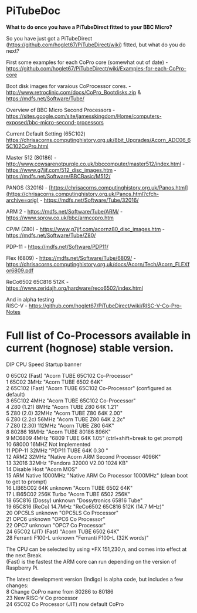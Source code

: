 # PiTubeDoc
<b>What to do once you have a PiTubeDirect fitted to your BBC Micro?</b>

So you have just got a PiTubeDirect (https://github.com/hoglet67/PiTubeDirect/wiki) fitted, but what do you do next?

First some examples for each CoPro core (somewhat out of date) - https://github.com/hoglet67/PiTubeDirect/wiki/Examples-for-each-CoPro-core

Boot disk images for varaious CoProcessor cores. - http://www.retroclinic.com/docs/CoPro_Bootdisks.zip & https://mdfs.net/Software/Tube/


Overview of BBC Micro Second Processors - https://sites.google.com/site/jamesskingdom/Home/computers-exposed/bbc-micro-second-processors

Current Default Setting (65C102) https://chrisacorns.computinghistory.org.uk/8bit_Upgrades/Acorn_ADC06_65C102CoPro.html

Master 512 (80186) - http://www.cowsarenotpurple.co.uk/bbccomputer/master512/index.html - https://www.g7jjf.com/512_disc_images.htm -  https://mdfs.net/Software/BBCBasic/M512/

PANOS (32016) - [https://chrisacorns.computinghistory.org.uk/Panos.html](https://chrisacorns.computinghistory.org.uk/Panos.html?cfch-archive=orig) - https://mdfs.net/Software/Tube/32016/

ARM 2 - https://mdfs.net/Software/Tube/ARM/ - https://www.sprow.co.uk/bbc/armcopro.htm 
<!-- Arthur C compiler will work on ARM2 copro mode if you just set the executables to have load/exec address &8000
comes with suitable headers and runtime libraries too, just have to patch load/exec address so that the copro loads 
at the usual place for Arthur/RISC OS absolute executables. -->

CP/M (Z80) - https://www.g7jjf.com/acornz80_disc_images.htm -  https://mdfs.net/Software/Tube/Z80/

PDP-11 - https://mdfs.net/Software/PDP11/

Flex (6809) - https://mdfs.net/Software/Tube/6809/ - https://chrisacorns.computinghistory.org.uk/docs/Acorn/Tech/Acorn_FLEXfor6809.pdf

ReCo6502 65C816 512K - https://www.zeridajh.org/hardware/reco6502/index.html

And in alpha testing<br>
RISC-V - https://github.com/hoglet67/PiTubeDirect/wiki/RISC-V-Co-Pro-Notes


# Full list of Co-Processors available in current (hognose) stable version.

DIP CPU		Speed		Startup banner

0	65C02		(Fast)		"Acorn TUBE 65C102 Co-Processor"<br>
1 65C02		3MHz		"Acorn TUBE 6502 64K"<br>
2	65C102		(Fast)		"Acorn TUBE  65C102 Co-Processor" (configured as default)<br>
3	65C102		4MHz		"Acorn TUBE  65C102 Co-Processor"<br>
4 Z80 (1.21)	8MHz		"Acorn TUBE Z80 64K 1.21" <br>
5	Z80 (2.0)		32MHz		"Acorn TUBE Z80 64K 2.00"	<br>
6	Z80 (2.2c)		56MHz		"Acorn TUBE Z80 64K 2.2c"	<br>
7	Z80 (2.30)	112MHz		"Acorn TUBE Z80 64K"	<br>
8	80286		16MHz		"Acorn TUBE 80186 896K"<br>
9	MC6809		4MHz		"6809 TUBE 64K 1.05" (ctrl+shift+break to get prompt)<br>
10	68000		16MHZ		Not Implemented<br>
11	PDP-11		32MHz		"PDP11 TUBE 64K 0.30 "<br>
12	ARM2		32MHz		"Native Acorn ARM Second Processor 4096K"<br>
13	32016		32MHz		"Pandora 32000 V2.00 1024 KB"<br>
14	Disable		Host  		"Acorn MOS"<br>
15	ARM Native	1000MHz		"Native ARM Co Processor 1000MHz" (clean boot to get to prompt)<br>
16	LIB65C02 64K	unknown		"Acorn TUBE 6502 64K"<br>
17	LIB65C02 256K	Turbo 		"Acorn TUBE 6502 256K"<br>
18	65C816 (Dossy) unknown		"Dossytronics 65816 Tube"<br>
19	65C816 (ReCo)	14.7MHz		"ReCo6502 65C816 512K (14.7 MHz)"<br>
20	OPC5LS		unknown		"OPC5LS Co Processor"<br>
21	OPC6		unknown		"OPC6 Co Processor"<br>
22	OPC7		unknown		"OPC7 Co Processor"<br>
24	65C02 (JIT)	(Fast)		"Acorn TUBE 6502 64K"<br>
28 	Ferranti F100-L	unknown		"Ferranti F100-L	(32K words)"<br>

The CPU can be selected by using *FX 151,230,n, and comes into effect at the next Break.<br>
(Fast) is the fastest the ARM core can run depending on the version of Raspberry Pi.

The latest development version (Indigo) is alpha code, but includes a few changes:<br>
8	Change CoPro name from 80286 to 80186<br>
23	New RISC-V Co processor<br>
24	65C02 Co Processor (JIT) now default CoPro<br>

